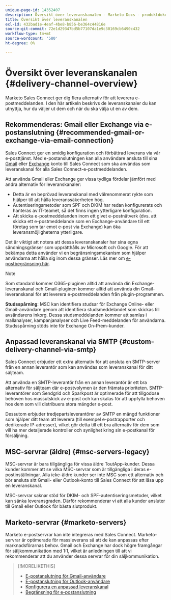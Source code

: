 ```yaml
---
unique-page-id: 14352407
description: Översikt över leveranskanalen - Marketo Docs - produktdokumentation
title: Översikt över leveranskanalen
exl-id: 432bad1e-4eaf-4be8-b856-be364c44816e
source-git-commit: 72e1d29347bd5b77107da1e9c30169cb6490c432
workflow-type: tm+mt
source-wordcount: '580'
ht-degree: 0%

---
```


# Översikt över leveranskanalen {#delivery-channel-overview}

Marketo Sales Connect ger dig flera alternativ för att leverera e-postmeddelanden. I den här artikeln beskrivs de leveranskanaler du kan utnyttja, hur du väljer ut dem och när du ska välja ut en av dem.

## Rekommenderas: Gmail eller Exchange via e-postanslutning {#recommended-gmail-or-exchange-via-email-connection}

Sales Connect ger en smidig konfiguration och förbättrad leverans via vår e-posttjänst. Med e-postanslutningen kan alla användare ansluta till sina [Gmail](/help/marketo/product-docs/marketo-sales-connect/email-plugins/gmail/email-connection-for-gmail-users.md) eller [Exchange](/help/marketo/product-docs/marketo-sales-connect/email-plugins/msc-for-outlook/email-connection-for-outlook-users.md) konto till Sales Connect som ska användas som leveranskanal för alla Sales Connect-e-postmeddelanden.

Att använda Gmail eller Exchange ger vissa tydliga fördelar jämfört med andra alternativ för leveranskanaler:

* Detta är en beprövad leveranskanal med välrenommerat rykte som hjälper till att hålla leveranssäkerheten hög.
* Autentiseringsmetoder som SPF och DKIM har redan konfigurerats och hanteras av IT-teamet, så det finns ingen ytterligare konfiguration.
* Att skicka e-postmeddelanden inom ett givet e-postnätverk (dvs. att skicka ett e-postmeddelande som en Exchange-användare till ett företag som tar emot e-post via Exchange) kan öka leveransmöjligheterna ytterligare.

Det är viktigt att notera att dessa leveranskanaler har sina egna sändningsgränser som upprätthålls av Microsoft och Google. För att bekämpa detta använder vi en begränsningsmekanism som hjälper användarna att hålla sig inom dessa gränser. Läs mer om [e-postbegränsning här](/help/marketo/product-docs/marketo-sales-connect/email/email-delivery/email-connection-throttling.md).

>[!NOTE]
>
>Som standard kommer O365-pluginen alltid att använda din Exchange-leveranskanal och Gmail-pluginen kommer alltid att använda din Gmail-leveranskanal för att leverera e-postmeddelanden från plugin-programmen.

**Studsspårning**: MSC kan identifiera studsar för Exchange Online- eller Gmail-användare genom att identifiera studsmeddelandet som skickas till avsändarens inkorg. Dessa studsmeddelanden kommer att samlas i mallanalyser, kampanjanalyser och Live Feed-meddelanden för användarna. Studsspårning stöds inte för Exchange On-Prem-kunder.

## Anpassad leveranskanal via SMTP {#custom-delivery-channel-via-smtp}

Sales Connect erbjuder ett extra alternativ för att ansluta en SMTP-server från en annan leverantör som kan användas som leveranskanal för ditt säljteam.

Att använda en SMTP-leverantör från en annan leverantör är ett bra alternativ för säljteam där e-postvolymen är den främsta prioriteten. SMTP-leverantörer som Sendgrid och Sparkpost är optimerade för att tillgodose behoven hos massutskick av e-post och kan skalas för att uppfylla behoven hos dem som vill distribuera stora mängder e-post.

Dessutom erbjuder tredjepartsleverantörer av SMTP en mängd funktioner som hjälper ditt team att leverera (till exempel e-postrapporter och dedikerade IP-adresser), vilket gör detta till ett bra alternativ för dem som vill ha mer detaljerade kontroller och synlighet kring sin e-postkanal för försäljning.

## MSC-servrar (äldre) {#msc-servers-legacy}

MSC-servrar är bara tillgängliga för vissa äldre ToutApp-kunder. Dessa kunder kommer att se vilka MSC-servrar som är tillgängliga i deras e-postinställningar. Alla icke-äldre kunder ser inte MSC som ett alternativ och bör ansluta sitt Gmail- eller Outlook-konto till Sales Connect för att låsa upp en leveranskanal.

MSC-servrar saknar stöd för DKIM- och SPF-autentiseringsmetoder, vilket kan sänka leveransgraden. Därför rekommenderar vi att alla kunder ansluter till Gmail eller Outlook för bästa slutprodukt.

## Marketo-servrar {#marketo-servers}

Marketo e-postservrar kan inte integreras med Sales Connect. Marketo-servrar är optimerade för massleverans så att de kan anpassas efter marknadsförarnas behov. Gmail och Exchange har dock högre framgångar för säljkommunikation med 1:1, vilket är anledningen till att vi rekommenderar att du använder dessa servrar för din säljkommunikation.

>[!MORELIKETHIS]
>
>* [E-postanslutning för Gmail-användare](/help/marketo/product-docs/marketo-sales-connect/email-plugins/gmail/email-connection-for-gmail-users.md)
>* [E-postanslutning för Outlook-användare](/help/marketo/product-docs/marketo-sales-connect/email-plugins/msc-for-outlook/email-connection-for-outlook-users.md)
>* [Konfigurera en anpassad leveranskanal](/help/marketo/product-docs/marketo-sales-connect/email/email-delivery/setting-up-a-custom-delivery-channel.md)
>* [Begränsning för e-postanslutning](/help/marketo/product-docs/marketo-sales-connect/email/email-delivery/email-connection-throttling.md)

